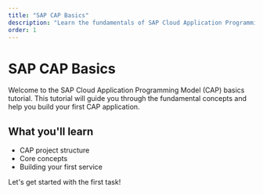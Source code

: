 ```yaml
---
title: "SAP CAP Basics"
description: "Learn the fundamentals of SAP Cloud Application Programming Model"
order: 1
---
```


# SAP CAP Basics

Welcome to the SAP Cloud Application Programming Model (CAP) basics tutorial. This tutorial will guide you through the fundamental concepts and help you build your first CAP application.

## What you'll learn

- CAP project structure
- Core concepts
- Building your first service

Let's get started with the first task!